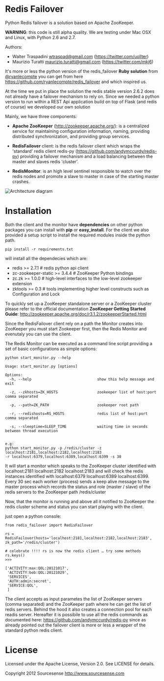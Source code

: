 Redis Failover
==============

Python Redis failover is a solution based on Apache ZooKeeper.

__WARNING__: this code is still alpha quality. We are testing under Mac OSX and Linux, with Python 2.6 and 2.7.

Authors:
* Walter Traspadini <wtraspad@gmail.com> (https://twitter.com/uollter)
* Maurizio Turatti <maurizio.turatti@gmail.com> (https://twitter.com/mkj6)

It's more or less the python version of the redis_failover **Ruby solution** from [@ryanlecompte](https://twitter.com/ryanlecompte) you can get from here 
https://github.com/ryanlecompte/redis_failover and which inspired us.

At the time we put in place the solution the redis stable version 2.6.2 does not already have a failover mechanism 
to rely on. Since we needed a python version to run within a REST Api application build on top of Flask 
(and redis of course) we developed our own solution


Mainly, we have three components:

* **Apache ZooKeeper** (http://zookeeper.apache.org/): is a centralized service for maintaining configuration information, 
naming, providing distributed synchronization, and providing group services.

* **RedisFailover** client: is the redis failover client which wraps the 'standard' redis client redis-py 
(https://github.com/andymccurdy/redis-py) providing a failover mechanism and a load balancing between the master 
and slaves redis 'cluster'.

* **RedisMonitor**: is an high level sentinel responsible to watch over the redis nodes and promote a slave to master in case
of the starting master crashes.

![Architecture diagram](https://github.com/uolter/redis_failover/raw/master/misc/RedisFailover.png)

Installation
============

Both the client and the monitor have **dependencies** on other python packages you can install with **pip** or 
**easy_install**. For the client we also provided a setup script to install the required modules inside the python path.


`pip install -r requirements.txt`

will install all the dependecies which are:

* redis >= 2.7.1                  # redis python api client              
* zc-zookeeper-static >= 3.4.4    # ZooKeeper Python bindings             
* zc.zk >= 1.0.0                  # high-level interfaces to the low-level zookeeper extension
* zktools >= 0.3                  # tools implementing higher level constructs such as Configuration and Lock

To quickly set up a ZooKeeper standalone server or a ZooKeeper cluster please refer to the official documentation 
**ZooKeeper Getting Started Guide**: http://zookeeper.apache.org/doc/r3.1.2/zookeeperStarted.html

Since the RedisFailover client rely on a path the Monitor creates into ZooKeeper you must start Zookeeper first, then the
Redis Monitor and evenutaly you can use the client.

The Redis Monitor can be executed as a command line script providing a set of basic configurations as simple options:

    python start_monitor.py --help

    Usage: start_monitor.py [options]

    Options:
      -h, --help                              show this help message and exit

      -z, --zkhosts=ZK_HOSTS                  zookeeper list of host:port comma separated

      -p, --path=ZK_PATH                      zookeeper root path

      -r, --redishosts=RS_HOSTS               redis list of host:port comma separated

      -s, --sleeptime=SLEEP_TIME              waiting time in seconds between thread execution


    e.g:
    python start_monitor.py -p /redis/cluster -z localhost:2181,localhost:2182,localhost:2183 
    -r localhost:6379,localhost:6389,localhost:6399 -s 30

It will start a monitor which speaks to the ZooKeeper cluster identified with localhost:2181 localhost:2182 localhost:2183 and will check the redis instances identified with localhost:6379 localhost:6389 localhost:6399. 
Every 30 sec each worker (process) sends a keep alive message to the master process which records the status and role (master / slave) of the redis servers to the ZooKeeper path /redis/cluster


Now, that the monitor is running and above all it notified to ZooKeeper the redis cluster scheme and status you can start playing with the client.

just open a python console:


    from redis_failover import RedisFailover

    rs = RedisFailover(hosts='localhost:2181,localhost:2182,localhost:2183', zk_path='/redis/cluster')

    # celebrate !!!! rs is now the redis client … try some methods
    rs.keys()
    >>>

    ['ACTIVITY:max:QOL:20121017',
     'ACTIVITY:bob:QOL:20121029',
     'SERVICES',
     'AUTH:admin:secret',
     'SERVICE:QOL',
     ]

The client accepts as input parametes the list of ZooKeeper servers (comma separated) and the ZooKeeper path where
he can get the list of redis servers.
Behind the hood it also creates a connection pool for each readis server. 
Hereafter it is possibile to use all the redis commands as documented here: https://github.com/andymccurdy/redis-py
since as already pointed out the failover client is more or less a wrapper of the standard python redis client.

License
=======

Licensed under the Apache License, Version 2.0. See LICENSE for details.

Copyright 2012 Sourcesense http://www.sourcesense.com



